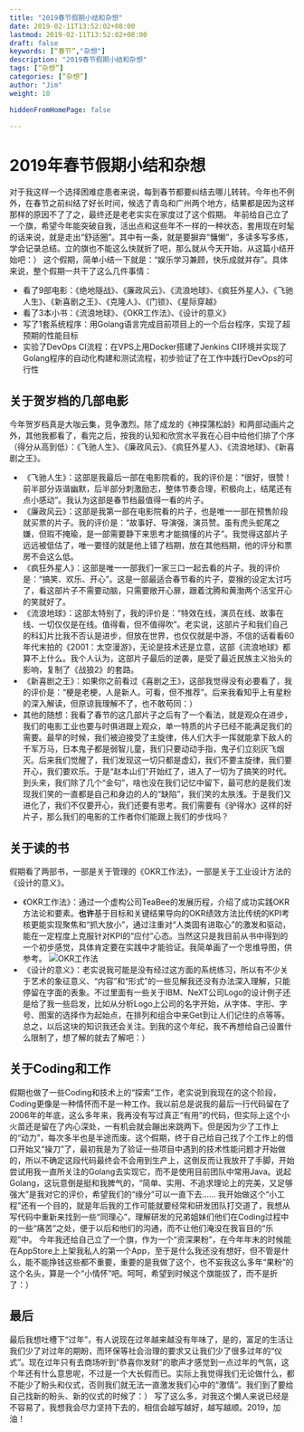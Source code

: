 ```yaml
---
title: "2019春节假期小结和杂想"
date: 2019-02-11T13:52:02+08:00
lastmod: 2019-02-11T13:52:02+08:00
draft: false
keywords: [“春节”,"杂想"]
description: "2019春节假期小结和杂想"
tags: [“杂想”]
categories: [“杂想”]
author: "Jim"
weight: 10

hiddenFromHomePage: false

---
```


# 2019年春节假期小结和杂想
对于我这样一个选择困难症患者来说，每到春节都要纠结去哪儿转转。今年也不例外，在春节之前纠结了好长时间，候选了青岛和广州两个地方，结果都是因为这样那样的原因不了了之，最终还是老老实实在家度过了这个假期。
年前给自己立了一个旗，希望今年能突破自我，活出点和这些年不一样的一种状态，套用现在时髦的话来说，就是走出“舒适圈”。其中有一条，就是要摒弃“慵懒”，多读多写多练，学会记录总结。立的旗也不能这么快就折了吧，那么就从今天开始，从这篇小结开始吧：）
这个假期，简单小结一下就是：“娱乐学习兼顾，快乐成就并存”。具体来说，整个假期一共干了这么几件事情：
- 看了9部电影：《绝地隧战》、《廉政风云》、《流浪地球》、《疯狂外星人》、《飞驰人生》、《新喜剧之王》、《克隆人》、《门锁》、《星际穿越》
- 看了3本小书：《流浪地球》、《OKR工作法》、《设计的意义》
- 写了1套系统程序：用Golang语言完成目前项目上的一个后台程序，实现了超预期的性能目标
- 实验了DevOps CI流程：在VPS上用Docker搭建了Jenkins CI环境并实现了Golang程序的自动化构建和测试流程，初步验证了在工作中践行DevOps的可行性
## 关于贺岁档的几部电影
今年贺岁档真是大咖云集，竞争激烈。除了成龙的《神探蒲松龄》和两部动画片之外，其他我都看了，看完之后，按我的认知和欣赏水平我在心目中给他们排了个序（得分从高到低）：《飞驰人生》、《廉政风云》、《疯狂外星人》、《流浪地球》、《新喜剧之王》。
- 《飞驰人生》：这部是我最后一部在电影院看的，我的评价是：“很好，很赞！前半部分诙谐幽默，后半部分刺激励志，整体节奏合理，积极向上，结尾还有点小感动”。我认为这部是春节档最值得一看的片子。
- 《廉政风云》：这部是我第一部在电影院看的片子，也是唯一一部在预售阶段就买票的片子。我的评价是：“故事好、导演强，演员赞。虽有虎头蛇尾之嫌，但瑕不掩瑜，是一部需要静下来思考才能搞懂的片子”。我觉得这部片子远远被低估了，唯一要怪的就是他上错了档期，放在其他档期，他的评分和票房不会这么低。
- 《疯狂外星人》：这部是唯一一部我们一家三口一起去看的片子。我的评价是：“搞笑、欢乐、开心”。这是一部最适合春节看的片子，耍猴的设定太讨巧了，看这部片子不需要动脑，只需要敞开心扉，跟着沈腾和黄渤两个活宝开心的笑就好了。
- 《流浪地球》：这部太特别了，我的评价是：“特效在线，演员在线、故事在线、一切仅仅是在线。值得看，但不值得吹”。老实说，这部片子和我们自己的科幻片比我不否认是进步，但放在世界，也仅仅就是中游，不信的话看看60年代末拍的《2001：太空漫游》，无论是技术还是立意，这部《流浪地球》都算不上什么。我个人认为，这部片子最后的逆袭，是受了最近民族主义抬头的影响，复制了《战狼2》的套路。
- 《新喜剧之王》：如果你之前看过《喜剧之王》，这部我觉得没有必要看了，我的评价是：“梗是老梗，人是新人。可看，但不推荐”。后来我看知乎上有星粉的深入解读，但原谅我理解不了，也不敢苟同：）
- 其他的随想：我看了春节的这几部片子之后有了一个看法，就是观众在进步，我们的电影工业也要与时俱进跟上观众，单一特质的片子已经不能满足我们的需要。最早的时候，我们被迫接受了主旋律，伟人们大手一挥就能拿下敌人的千军万马，日本鬼子都是弱智儿童，我们只要动动手指，鬼子们立刻灰飞烟灭。后来我们觉醒了，我们发现这一切只都是虚幻，我们不要主旋律，我们要开心，我们要欢乐。于是“赵本山们”开始红了，进入了一切为了搞笑的时代。到头来，我们除了几个“金句”，啥也没在我们记忆中留下，最可悲的是我们发现我们笑的一直都是自己和身边的人的“缺陷”，我们笑的太肤浅。于是我们又进化了，我们不仅要开心，我们还要有思考。我们需要有《驴得水》这样的好片子，那么我们的电影的工作者你们能跟上我们的步伐吗？
## 关于读的书
假期看了两部书，一部是关于管理的《OKR工作法》，一部是关于工业设计方法的《设计的意义》。
- 《OKR工作法》：通过一个虚构公司TeaBee的发展历程，介绍了成功实践OKR方法论和要素。**也许**基于目标和关键结果导向的OKR绩效方法比传统的KPI考核更能实现聚焦和“抓大放小”，通过注重对“人类固有进取心”的激发和驱动，能在一定程度上克服针对KPI的“应付”心态。当然这只是我目前从书中得到的一个初步感觉，具体肯定要在实践中才能验证。我简单画了一个思维导图，供参考。
![OKR工作法](https://ws1.sinaimg.cn/large/006tNc79ly1g02uu2rmbcj31360u0hdt.jpg)
- 《设计的意义》：老实说我可能是没有经过这方面的系统练习，所以有不少关于艺术的象征意义、“内容”和“形式”的一些见解我还没有办法深入理解，只能停留在字面的表象。不过里面有一些关于IBM、NeXT公司Logo的设计例子还是给了我一些启发，比如从分析Logo上公司的名字开始，从字体、字形、字号、图案的选择作为起始点，在排列和组合中来Get到让人们记住的点等等。总之，以后这块的知识我还会关注。到我的这个年纪，我不再想给自己设置什么限制了，想了解的就去了解吧：）
## 关于Coding和工作
假期也做了一些Coding和技术上的“探索”工作，老实说到我现在的这个阶段，Coding更像是一种情怀而不是一种工作。我以前总是说我的最后一行代码留在了2006年的年底，这么多年来，我再没有写过真正“有用”的代码，但实际上这个小火苗还是留在了内心深处，一有机会就会蹦出来跳两下。但是因为少了工作上的“动力”，每次多半也是半途而废。这个假期，终于自己给自己找了个工作上的借口开始又“操刀”了，最初我是为了验证一些项目中遇到的技术性能问题才开始做的，所以不确定这段代码最终会不会用到生产上，这倒反而让我放开了手脚，开始尝试用我一直所关注的Golang去实现它，而不是使用目前团队中常用Java。说起Golang，这玩意倒是挺和我脾气的，“简单、实用、不追求理论上的完美，又足够强大”是我对它的评价，希望我们的“缘分”可以一直下去……
我开始做这个“小工程”还有一个目的，就是年后我的工作可能就要经常和研发团队打交道了，我想从写代码中重新来找到一些“同理心”，理解研发的兄弟姐妹们他们在Coding过程中的一些“痛苦”之处，便于以后和他们的沟通，而不让他们淹没在我盲目的“乐观”中。
今年我还给自己立了一个旗，作为一个“资深果粉”，在今年年末的时候能在AppStore上上架我私人的第一个App，至于是什么我还没有想好，但不管是什么，能不能挣钱这些都不重要，重要的是我做了这个，也不妄我这么多年“果粉”的这个名头，算是一个“小情怀”吧。呵呵，希望到时候这个旗能拔了，而不是折了：）
## 最后
最后我想吐槽下“过年”，有人说现在过年越来越没有年味了，是的，富足的生活让我们少了对过年的期盼，而环保等社会治理的要求又让我们少了很多过年的“仪式”。现在过年只有去商场听到“恭喜你发财”的歌声才感觉到一点过年的气氛，这个年还有什么意思呢，不过是一个大长假而已。实际上我觉得我们无论做什么，都不能少了盼头和仪式，否则我们就无法一直激发我们心中的“激情”。我们到了要给自己找新的盼头、新的仪式的时候了：）
写了这么多，对我这个懒人来说已经是不容易了，我想我会尽力坚持下去的，相信会越写越好，越写越顺。2019，加油！




